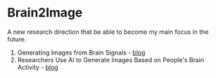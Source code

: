 # Brain2Image
A new research direction that be able to become my main focus in the future.

1. Generating Images from Brain Signals - [blog](https://hackernoon.com/generating-images-from-brain-signals-a286cb002aa7)
2. Researchers Use AI to Generate Images Based on People's Brain Activity - [blog](https://www.vice.com/en/article/wxje8n/researchers-use-ai-to-generate-images-based-on-peoples-brain-activity)
